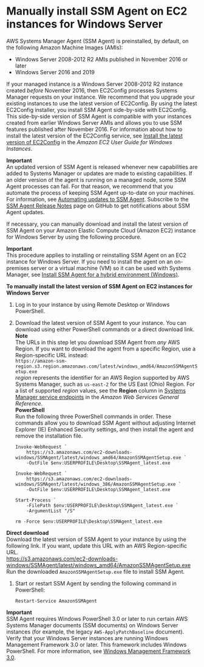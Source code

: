 # Manually install SSM Agent on EC2 instances for Windows Server<a name="sysman-install-win"></a>

AWS Systems Manager Agent \(SSM Agent\) is preinstalled, by default, on the following Amazon Machine Images \(AMIs\):
+ Windows Server 2008\-2012 R2 AMIs published in November 2016 or later
+ Windows Server 2016 and 2019

If your managed instance is a Windows Server 2008\-2012 R2 instance created *before* November 2016, then EC2Config processes Systems Manager requests on your instance\. We recommend that you upgrade your existing instances to use the latest version of EC2Config\. By using the latest EC2Config installer, you install SSM Agent side\-by\-side with EC2Config\. This side\-by\-side version of SSM Agent is compatible with your instances created from earlier Windows Server AMIs and allows you to use SSM features published after November 2016\. For information about how to install the latest version of the EC2Config service, see [Install the latest version of EC2Config](https://docs.aws.amazon.com/AWSEC2/latest/WindowsGuide/UsingConfig_Install.html) in the *Amazon EC2 User Guide for Windows Instances*\.

**Important**  
An updated version of SSM Agent is released whenever new capabilities are added to Systems Manager or updates are made to existing capabilities\. If an older version of the agent is running on a managed node, some SSM Agent processes can fail\. For that reason, we recommend that you automate the process of keeping SSM Agent up\-to\-date on your machines\. For information, see [Automating updates to SSM Agent](ssm-agent-automatic-updates.md)\. Subscribe to the [SSM Agent Release Notes](https://github.com/aws/amazon-ssm-agent/blob/mainline/RELEASENOTES.md) page on GitHub to get notifications about SSM Agent updates\.

If necessary, you can manually download and install the latest version of SSM Agent on your Amazon Elastic Compute Cloud \(Amazon EC2\) instance for Windows Server by using the following procedure\.

**Important**  
This procedure applies to installing or reinstalling SSM Agent on an EC2 instance for Windows Server\. If you need to install the agent on an on\-premises server or a virtual machine \(VM\) so it can be used with Systems Manager, see [Install SSM Agent for a hybrid environment \(Windows\)](sysman-install-managed-win.md)\.

**To manually install the latest version of SSM Agent on EC2 instances for Windows Server**

1. Log in to your instance by using Remote Desktop or Windows PowerShell\.

1. Download the latest version of SSM Agent to your instance\. You can download using either PowerShell commands or a direct download link\. 
**Note**  
The URLs in this step let you download SSM Agent from *any* AWS Region\. If you want to download the agent from a specific Region, use a Region\-specific URL instead:  
`https://amazon-ssm-region.s3.region.amazonaws.com/latest/windows_amd64/AmazonSSMAgentSetup.exe`  
*region* represents the identifier for an AWS Region supported by AWS Systems Manager, such as `us-east-2` for the US East \(Ohio\) Region\. For a list of supported *region* values, see the **Region** column in [Systems Manager service endpoints](https://docs.aws.amazon.com/general/latest/gr/ssm.html#ssm_region) in the *Amazon Web Services General Reference*\.  
**PowerShell**  
Run the following three PowerShell commands in order\. These commands allow you to download SSM Agent without adjusting Internet Explorer \(IE\) Enhanced Security settings, and then install the agent and remove the installation file\.  

   ```
   Invoke-WebRequest `
       https://s3.amazonaws.com/ec2-downloads-windows/SSMAgent/latest/windows_amd64/AmazonSSMAgentSetup.exe `
       -OutFile $env:USERPROFILE\Desktop\SSMAgent_latest.exe
   ```

   ```
   Invoke-WebRequest `
       https://s3.amazonaws.com/ec2-downloads-windows/SSMAgent/latest/windows_386/AmazonSSMAgentSetup.exe `
       -OutFile $env:USERPROFILE\Desktop\SSMAgent_latest.exe
   ```

   ```
   Start-Process `
       -FilePath $env:USERPROFILE\Desktop\SSMAgent_latest.exe `
       -ArgumentList "/S"
   ```

   ```
   rm -Force $env:USERPROFILE\Desktop\SSMAgent_latest.exe
   ```  
**Direct download**  
Download the latest version of SSM Agent to your instance by using the following link\. If you want, update this URL with an AWS Region\-specific URL\.  
[https://s3\.amazonaws\.com/ec2\-downloads\-windows/SSMAgent/latest/windows\_amd64/AmazonSSMAgentSetup\.exe](https://s3.amazonaws.com/ec2-downloads-windows/SSMAgent/latest/windows_amd64/AmazonSSMAgentSetup.exe)  
Run the downloaded `AmazonSSMAgentSetup.exe` file to install SSM Agent\.

1. Start or restart SSM Agent by sending the following command in PowerShell: 

   ```
   Restart-Service AmazonSSMAgent
   ```

**Important**  
SSM Agent requires Windows PowerShell 3\.0 or later to run certain AWS Systems Manager documents \(SSM documents\) on Windows Server instances \(for example, the legacy `AWS-ApplyPatchBaseline` document\)\. Verify that your Windows Server instances are running Windows Management Framework 3\.0 or later\. This framework includes Windows PowerShell\. For more information, see [Windows Management Framework 3\.0](https://www.microsoft.com/en-us/download/details.aspx?id=34595&751be11f-ede8-5a0c-058c-2ee190a24fa6=True)\.